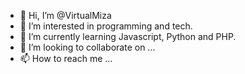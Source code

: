 - 👋 Hi, I’m @VirtualMiza
- 👀 I’m interested in programming and tech.
- 🌱 I’m currently learning Javascript, Python and PHP.
- 💞️ I’m looking to collaborate on ...
- 📫 How to reach me ...

<!---
VirtualMiza/VirtualMiza is a ✨ special ✨ repository because its `README.md` (this file) appears on your GitHub profile.
You can click the Preview link to take a look at your changes.
--->
